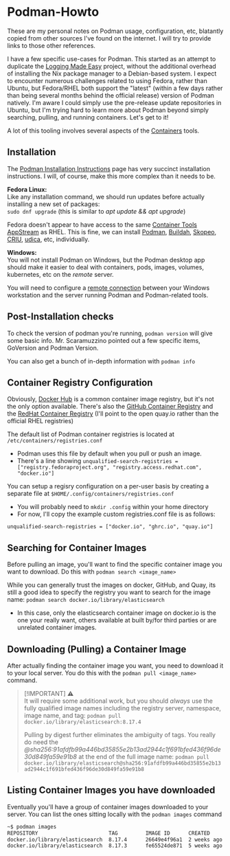 # Podman-Howto
These are my personal notes on Podman usage, configuration, etc, blatantly copied from other sources I've found on the internet. I will try to provide links to those other references.

I have a few specific use-cases for Podman. This started as an attempt to duplicate the [Logging Made Easy](https://github.com/cisagov/LME) project, without the additional overhead of installing the Nix package manager to a Debian-based system. I expect to encounter numerous challenges related to using Fedora, rather than Ubuntu, but Fedora/RHEL both support the "latest" (within a few days rather than being several months behind the official release) version of Podman natively. I'm aware I could simply use the pre-release update repositories in Ubuntu, but I'm trying hard to learn more about Podman beyond simply searching, pulling, and running containers. Let's get to it!

A lot of this tooling involves several aspects of the [Containers](https://github.com/containers/) tools.

## Installation
The [Podman Installation Instructions](https://podman.io/docs/installation) page has very succinct installation instructions. I will, of course, make this more complex than it needs to be.

**Fedora Linux:**  
Like any installation command, we should run updates before actually installing a new set of packages:  
`sudo dnf upgrade` (this is similar to *apt update && apt upgrade*)

Fedora doesn't appear to have access to the same [Container Tools AppStream](https://access.redhat.com/support/policy/updates/containertools) as RHEL. This is fine, we can install [Podman](https://github.com/containers/podman), [Buildah](https://github.com/containers/buildah), [Skopeo](https://github.com/containers/skopeo), [CRIU](https://criu.org/Main_Page), [udica](https://github.com/containers/udica), etc, individually.

**Windows:**  
You will not install Podman on Windows, but the Podman desktop app should make it easier to deal with containers, pods, images, volumes, kubernetes, etc on the *remote* server.

You will need to configure a [remote connection](https://podman-desktop.io/docs/podman/podman-remote) between your Windows workstation and the server running Podman and Podman-related tools.

## Post-Installation checks

To check the version of podman you're running, `podman version` will give some basic info. Mr. Scaramuzzino pointed out a few specific items, GoVersion and Podman Version.

You can also get a bunch of in-depth information with `podman info`

## Container Registry Configuration

Obviously, [Docker Hub](https://hub.docker.com/) is a common container image registry, but it's not the only option available. There's also the [GitHub Container Registry](https://docs.github.com/en/packages/working-with-a-github-packages-registry/working-with-the-container-registry) and the [RedHat Container Registry](https://quay.io/) (I'll point to the open quay.io rather than the official RHEL registries)

The default list of Podman container registries is located at `/etc/containers/registries.conf`
- Podman uses this file by default when you pull or push an image.
- There's a line showing `unqualified-search-registries = ["registry.fedoraproject.org", "registry.access.redhat.com", "docker.io"]`

You can setup a regisry configuration on a per-user basis by creating a separate file at `$HOME/.config/containers/registries.conf`
- You will probably need to `mkdir .config` within your home directory
- For now, I'll copy the example custom registries.conf file is as follows:

```text
unqualified-search-registries = ["docker.io", "ghrc.io", "quay.io"]
```

## Searching for Container Images

Before pulling an image, you'll want to find the specific container image you want to download. Do this with `podman search <image_name>`

While you can generally trust the images on docker, GitHub, and Quay, its still a good idea to specify the registry you want to search for the image name: `podman search docker.io/library/elasticsearch`
- In this case, only the elasticsearch container image on docker.io is the one your really want, others available at built by/for third parties or are unrelated container images.

## Downloading (Pulling) a Container Image

After actually finding the container image you want, you need to download it to your local server. You do this with the `podman pull <image_name>` command.

> [!IMPORTANT] ⚠️   
> It will require some additional work, but you should *always* use the fully qualified image names including the registry server, namespace, image name, and tag:
> `podman pull docker.io/library/elasticsearch:8.17.4`
>
> Pulling by digest further eliminates the ambiguity of tags. You really do need the *@sha256:91afdfb99a446bd35855e2b13ad2944c1f691bfed436f96de30d849fa59e91b8* at the end of the full image name:
> `podman pull docker.io/library/elasticsearch@sha256:91afdfb99a446bd35855e2b13ad2944c1f691bfed436f96de30d849fa59e91b8`

## Listing Container Images you have downloaded

Eventually you'll have a group of container images downloaded to your server. You can list the ones sitting locally with the `podman images` command

```bash
~$ podman images
REPOSITORY                       TAG         IMAGE ID      CREATED      SIZE
docker.io/library/elasticsearch  8.17.4      26649e4f96a1  2 weeks ago  1.33 GB
docker.io/library/elasticsearch  8.17.3      fe65524de871  5 weeks ago  1.33 GB
```

